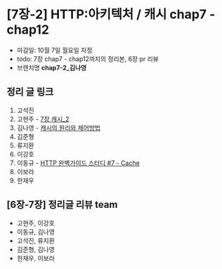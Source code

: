 # [7장-2] HTTP:아키텍처 / 캐시 chap7 - chap12

- 마감일: 10월 7일 월요일 자정
- todo: 7장 chap7 - chap12까지의 정리본, 6장 pr 리뷰
- 브랜치명 **chap7-2\_김나영**

## 정리 글 링크

1. 고석진
2. 고현주 - [7장 캐시_2](https://dev-junior.tistory.com/11)
3. 김나영 - [캐시의 원리와 제어방법](https://feel5ny.github.io/2019/10/05/HTTP_007-2/)
4. 김준형
5. 류지환
6. 이강호
7. 이동규 - [HTTP 완벽가이드 스터디 #7 - Cache](https://brainbackdoor.tistory.com/129)
8. 이보라
9. 한재우

## [6장-7장] 정리글 리뷰 team

- 고현주, 이강호
- 이동규, 김나영
- 고석진, 류지환
- 김준형, 김나영
- 한재우, 이보라
